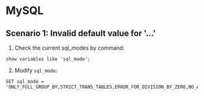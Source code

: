 # MySQL

## Scenario 1: Invalid default value for '...'

1. Check the current sql_modes by command:
```
show variables like 'sql_mode'; 
```
2. Modify `sql_mode`:
```
SET sql_mode = 'ONLY_FULL_GROUP_BY,STRICT_TRANS_TABLES,ERROR_FOR_DIVISION_BY_ZERO,NO_AUTO_CREATE_USER,NO_ENGINE_SUBSTITUTION';
```